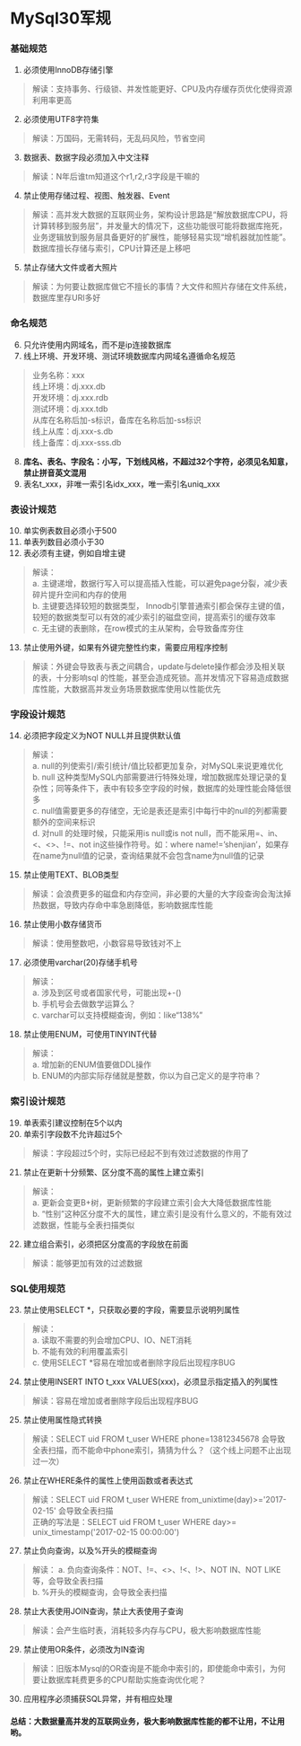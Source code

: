 # MySql30军规

### 基础规范
1. 必须使用InnoDB存储引擎
> 解读：支持事务、行级锁、并发性能更好、CPU及内存缓存页优化使得资源利用率更高
2. 必须使用UTF8字符集
> 解读：万国码，无需转码，无乱码风险，节省空间
3. 数据表、数据字段必须加入中文注释
> 解读：N年后谁tm知道这个r1,r2,r3字段是干嘛的
4. 禁止使用存储过程、视图、触发器、Event
> 解读：高并发大数据的互联网业务，架构设计思路是“解放数据库CPU，将计算转移到服务层”，并发量大的情况下，这些功能很可能将数据库拖死，业务逻辑放到服务层具备更好的扩展性，能够轻易实现“增机器就加性能”。数据库擅长存储与索引，CPU计算还是上移吧
5. 禁止存储大文件或者大照片
> 解读：为何要让数据库做它不擅长的事情？大文件和照片存储在文件系统，数据库里存URI多好

### 命名规范
6. 只允许使用内网域名，而不是ip连接数据库
7. 线上环境、开发环境、测试环境数据库内网域名遵循命名规范
> 业务名称：xxx  
线上环境：dj.xxx.db  
开发环境：dj.xxx.rdb  
测试环境：dj.xxx.tdb  
从库在名称后加-s标识，备库在名称后加-ss标识  
线上从库：dj.xxx-s.db  
线上备库：dj.xxx-sss.db  
8. **库名、表名、字段名：小写，下划线风格，不超过32个字符，必须见名知意，禁止拼音英文混用**
9. 表名t_xxx，非唯一索引名idx_xxx，唯一索引名uniq_xxx

### 表设计规范
10. 单实例表数目必须小于500
11. 单表列数目必须小于30
12. 表必须有主键，例如自增主键
> 解读：  
a. 主键递增，数据行写入可以提高插入性能，可以避免page分裂，减少表碎片提升空间和内存的使用  
b. 主键要选择较短的数据类型， Innodb引擎普通索引都会保存主键的值，较短的数据类型可以有效的减少索引的磁盘空间，提高索引的缓存效率  
c. 无主键的表删除，在row模式的主从架构，会导致备库夯住 
13. 禁止使用外键，如果有外键完整性约束，需要应用程序控制
> 解读：外键会导致表与表之间耦合，update与delete操作都会涉及相关联的表，十分影响sql 的性能，甚至会造成死锁。高并发情况下容易造成数据库性能，大数据高并发业务场景数据库使用以性能优先

### 字段设计规范
14. 必须把字段定义为NOT NULL并且提供默认值
> 解读：  
a. null的列使索引/索引统计/值比较都更加复杂，对MySQL来说更难优化  
b. null 这种类型MySQL内部需要进行特殊处理，增加数据库处理记录的复杂性；同等条件下，表中有较多空字段的时候，数据库的处理性能会降低很多  
c. null值需要更多的存储空，无论是表还是索引中每行中的null的列都需要额外的空间来标识  
d. 对null 的处理时候，只能采用is null或is not null，而不能采用=、in、<、<>、!=、not in这些操作符号。如：where name!=’shenjian’，如果存在name为null值的记录，查询结果就不会包含name为null值的记录  
15. 禁止使用TEXT、BLOB类型
> 解读：会浪费更多的磁盘和内存空间，非必要的大量的大字段查询会淘汰掉热数据，导致内存命中率急剧降低，影响数据库性能
16. 禁止使用小数存储货币
> 解读：使用整数吧，小数容易导致钱对不上
17. 必须使用varchar(20)存储手机号
> 解读：  
a. 涉及到区号或者国家代号，可能出现+-()  
b. 手机号会去做数学运算么？  
c. varchar可以支持模糊查询，例如：like“138%”  
18. 禁止使用ENUM，可使用TINYINT代替
> 解读：  
a. 增加新的ENUM值要做DDL操作  
b. ENUM的内部实际存储就是整数，你以为自己定义的是字符串？  

### 索引设计规范
19. 单表索引建议控制在5个以内
20. 单索引字段数不允许超过5个
> 解读：字段超过5个时，实际已经起不到有效过滤数据的作用了
21. 禁止在更新十分频繁、区分度不高的属性上建立索引
> 解读：  
a. 更新会变更B+树，更新频繁的字段建立索引会大大降低数据库性能  
b. “性别”这种区分度不大的属性，建立索引是没有什么意义的，不能有效过滤数据，性能与全表扫描类似  
22. 建立组合索引，必须把区分度高的字段放在前面
> 解读：能够更加有效的过滤数据

### SQL使用规范
23. 禁止使用SELECT *，只获取必要的字段，需要显示说明列属性
> 解读：  
a. 读取不需要的列会增加CPU、IO、NET消耗  
b. 不能有效的利用覆盖索引  
c. 使用SELECT *容易在增加或者删除字段后出现程序BUG  
24. 禁止使用INSERT INTO t_xxx VALUES(xxx)，必须显示指定插入的列属性
> 解读：容易在增加或者删除字段后出现程序BUG
25. 禁止使用属性隐式转换
> 解读：SELECT uid FROM t_user WHERE phone=13812345678 会导致全表扫描，而不能命中phone索引，猜猜为什么？（这个线上问题不止出现过一次）
26. 禁止在WHERE条件的属性上使用函数或者表达式
> 解读：SELECT uid FROM t_user WHERE from_unixtime(day)>='2017-02-15' 会导致全表扫描  
正确的写法是：SELECT uid FROM t_user WHERE day>= unix_timestamp('2017-02-15 00:00:00')  
27. 禁止负向查询，以及%开头的模糊查询
> 解读：
a. 负向查询条件：NOT、!=、<>、!<、!>、NOT IN、NOT LIKE等，会导致全表扫描  
b. %开头的模糊查询，会导致全表扫描  
28. 禁止大表使用JOIN查询，禁止大表使用子查询
> 解读：会产生临时表，消耗较多内存与CPU，极大影响数据库性能
29. 禁止使用OR条件，必须改为IN查询
> 解读：旧版本Mysql的OR查询是不能命中索引的，即使能命中索引，为何要让数据库耗费更多的CPU帮助实施查询优化呢？
30. 应用程序必须捕获SQL异常，并有相应处理

#### 总结：大数据量高并发的互联网业务，极大影响数据库性能的都不让用，不让用哟。